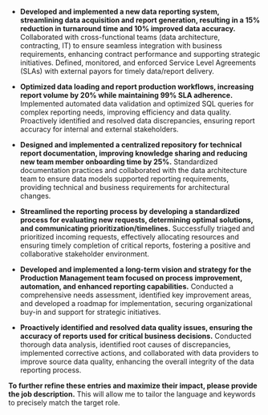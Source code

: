 * **Developed and implemented a new data reporting system, streamlining data acquisition and report generation, resulting in a 15% reduction in turnaround time and 10% improved data accuracy.** Collaborated with cross-functional teams (data architecture, contracting, IT) to ensure seamless integration with business requirements, enhancing contract performance and supporting strategic initiatives. Defined, monitored, and enforced Service Level Agreements (SLAs) with external payors for timely data/report delivery.

* **Optimized data loading and report production workflows, increasing report volume by 20% while maintaining 99% SLA adherence.** Implemented automated data validation and optimized SQL queries for complex reporting needs, improving efficiency and data quality. Proactively identified and resolved data discrepancies, ensuring report accuracy for internal and external stakeholders.

* **Designed and implemented a centralized repository for technical report documentation, improving knowledge sharing and reducing new team member onboarding time by 25%.** Standardized documentation practices and collaborated with the data architecture team to ensure data models supported reporting requirements, providing technical and business requirements for architectural changes.

* **Streamlined the reporting process by developing a standardized process for evaluating new requests, determining optimal solutions, and communicating prioritization/timelines.**  Successfully triaged and prioritized incoming requests, effectively allocating resources and ensuring timely completion of critical reports, fostering a positive and collaborative stakeholder environment.

* **Developed and implemented a long-term vision and strategy for the Production Management team focused on process improvement, automation, and enhanced reporting capabilities.** Conducted a comprehensive needs assessment, identified key improvement areas, and developed a roadmap for implementation, securing organizational buy-in and support for strategic initiatives.

* **Proactively identified and resolved data quality issues, ensuring the accuracy of reports used for critical business decisions.** Conducted thorough data analysis, identified root causes of discrepancies, implemented corrective actions, and collaborated with data providers to improve source data quality, enhancing the overall integrity of the data reporting process.


**To further refine these entries and maximize their impact, please provide the job description.** This will allow me to tailor the language and keywords to precisely match the target role.